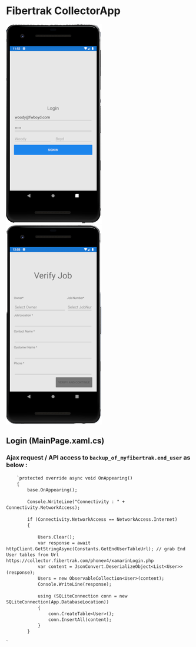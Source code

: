 # Fibertrak CollectorApp
![Login Page](assets/Login.png)
![Verify Job Page](assets/verifyjob_empty.png)

## Login (MainPage.xaml.cs)
### Ajax request / API access to `backup_of_myfibertrak.end_user` as below :

        `protected override async void OnAppearing()
        {
            base.OnAppearing();
            
            Console.WriteLine("Connectivity : " + Connectivity.NetworkAccess);

            if (Connectivity.NetworkAccess == NetworkAccess.Internet)
            {
                
                Users.Clear();
                var response = await httpClient.GetStringAsync(Constants.GetEndUserTableUrl); // grab End User tables from Url https://collector.fibertrak.com/phonev4/xamarinLogin.php
                var content = JsonConvert.DeserializeObject<List<User>>(response);
                Users = new ObservableCollection<User>(content);
                Console.WriteLine(response);

                using (SQLiteConnection conn = new SQLiteConnection(App.DatabaseLocation))
                {
                    conn.CreateTable<User>();
                    conn.InsertAll(content);
                }
            }

`
